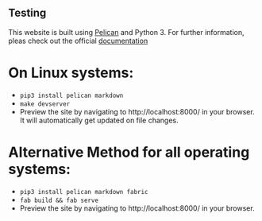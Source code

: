 Testing
-------

This website is built using [Pelican](getpelican.com) and Python 3. For further information,
pleas check out the official [documentation](http://docs.getpelican.com/en/stable/index.html)

On Linux systems:
=================
* `pip3 install pelican markdown`
* `make devserver`
* Preview the site by navigating to http://localhost:8000/ in your browser.
It will automatically get updated on file changes.

Alternative Method for all operating systems:
=============================================
* `pip3 install pelican markdown fabric`
* `fab build && fab serve`
* Preview the site by navigating to http://localhost:8000/ in your browser.
